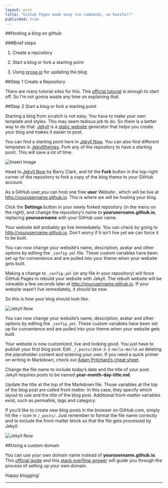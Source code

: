 ```yaml
---
layout: post
title: "Github Pages made easy (no commands, no hassle)!"
published: true
---
```


##Hosting a blog on github

###Brief steps
1. Create a repository

2. Start a blog or fork a starting point

3. Using [prose.io](http://prose.io) for updating the blog


##Step 1 Create a Repository

There are many tutorial sites for this. This [official tutorial](https://help.github.com/articles/create-a-repo/) is enough to start off. So I'm not gonna waste any time on explaining that. 

##Step 2 Start a blog or fork a starting point

Starting a blog from scratch is not easy. You have to make your own template and styles. This may seem tedious job to do. So there is a better way to do that. [Jekyll](http://jekyllrb.com) is a [static website](http://en.wikipedia.org/wiki/Static_web_page) generator that helps you create your blog and makes it easier to post. 


You can find a starting point here in [Jekyll Now](https://github.com/barryclark/jekyll-now). You can also find different templates in [Jekyllthemes](http://jekyllthemes.org). Fork any of the repository to have a starting point. This will save a lot of time.


<img src="https://lh3.googleusercontent.com/-UVDDFU3-nwM/VDwlov5LHhI/AAAAAAAAALs/nHXeeduvZCE/w994-h548-no/step1.gif" alt="Insert Image">


Head to [Jekyll Now](https://github.com/barryclark/jekyll-now) by Barry Clark, and hit the <b>Fork</b> button in the top-right corner of the repository to fork a copy of the blog theme to your GitHub account.

As a GitHub user,you can host one free <b>user</b> Website , which will be live at http://yourusername.github.io. This is where we will be hosting your blog.

Click the <b>Settings</b> button in your newly forked repository (in the menu on the right), and change the repository’s name to <b>yourusername.github.io</b>, replacing <b>yourusername</b> with your GitHub user name.

Your website will probably go live immediately. You can check by going to http://yourusername.github.io. Don’t worry if it isn’t live yet we can force it to be built.

You can now change your website’s name, description, avatar and other options by editing the <code>_config.yml</code> file. These custom variables have been set up for convenience and are pulled into your theme when your website gets built.

Making a change to <code>_config.yml</code> (or any file in your repository) will force GitHub Pages to rebuild your website with Jekyll. The rebuilt website will be viewable a few seconds later at http://yourusername.github.io. If your website wasn’t live immediately, it should be now.

So this is how your blog should look like.


![Jekyll Now](https://lh3.googleusercontent.com/-h-5ftL66VNc/VDwmqMqiO_I/AAAAAAAAAMY/ZrnUTgU7hZU/w619-h593-no/jekyll-now-theme.jpg)


You can now change your website’s name, description, avatar and other options by editing the <code>_config.yml</code>. These custom variables have been set up for convenience and are pulled into your theme when your website gets built.


Your website is now customized, live and looking good. You just have to publish your first blog post:
Edit  <code>_/_posts/2014-3-3-Hello-World.md</code> deleting the placeholder content and entering your own. If you need a quick primer on writing in Markdown, check out [Adam Pritchard’s cheat sheet](https://github.com/adam-p/markdown-here/wiki/Markdown-Cheatsheet).


Change the file name to include today’s date and the title of your post. Jekyll requires posts to be named <b>year-month-day-title.md</b>.


Update the title at the top of the Markdown file. Those variables at the top of the blog post are called front matter. In this case, they specify which layout to use and the title of the blog post. Additional front-matter variables exist, such as permalink, tags and category.


If you’d like to create new blog posts in the browser on GitHub.com, simply hit the <code>+</code> icon in <code>/_posts/</code>. Just remember to format the file name correctly and to include the front-matter block so that the file gets processed by Jekyll.


![Jekyll Now](https://www.smashingmagazine.com/wp-content/uploads/2014/07/newpost-large-opt.png)


##Using a custom domain

You can use your own domain name instead of <b>yourusername.github.io</b>. This [official guide](https://help.github.com/articles/setting-up-a-custom-domain-with-github-pages/) and this [stack overflow answer](http://stackoverflow.com/questions/9082499/custom-domain-for-github-project-pages) will guide you through the process of setting up your own domain. 


Happy blogging!




---------------------